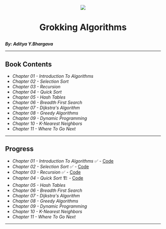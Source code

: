 <p align="center">
<img src="https://th.bing.com/th/id/OIP.KD6dfLl6giLhnCX9KkTyMwHaJS?pid=ImgDet&rs=1">
</p>

# <p align="center">Grokking Algorithms</p>
***By: Aditya Y.Bhargava***
***
## Book Contents
- *Chapter 01 - Introduction To Algorithms*
- *Chapter 02 - Selection Sort*
- *Chapter 03 - Recursion*
- *Chapter 04 - Quick Sort*
- *Chapter 05 - Hash Tables*
- *Chapter 06 - Breadth First Search*
- *Chapter 07 - Dijkstra's Algorithm*
- *Chapter 08 - Greedy Algorithms*
- *Chapter 09 - Dynamic Programming*
- *Chapter 10 - K-Nearest Neighbors*
- *Chapter 11 - Where To Go Next*
***
## Progress
- *Chapter 01 - Introduction To Algorithms* ✅ - [Code](https://github.com/GeorgeBeshay/Grokking-Algorithms/tree/main/Grokking%20Algorithms/Chapter%2001)
- *Chapter 02 - Selection Sort* ✅ - [Code](https://github.com/GeorgeBeshay/Grokking-Algorithms/tree/main/Grokking%20Algorithms/Chapter%2002%20-%20Selection%20Sort)
- *Chapter 03 - Recursion* ✅ - [Code](https://github.com/GeorgeBeshay/Grokking-Algorithms/tree/main/Grokking%20Algorithms/Chapter%2003%20-%20Recursion)
- *Chapter 04 - Quick Sort* 🏗️ - [Code](https://github.com/GeorgeBeshay/Grokking-Algorithms/tree/main/Grokking%20Algorithms/Chapter%2004%20-%20Quick%20Sort)
- *Chapter 05 - Hash Tables*
- *Chapter 06 - Breadth First Search*
- *Chapter 07 - Dijkstra's Algorithm*
- *Chapter 08 - Greedy Algorithms*
- *Chapter 09 - Dynamic Programming*
- *Chapter 10 - K-Nearest Neighbors*
- *Chapter 11 - Where To Go Next*
***
